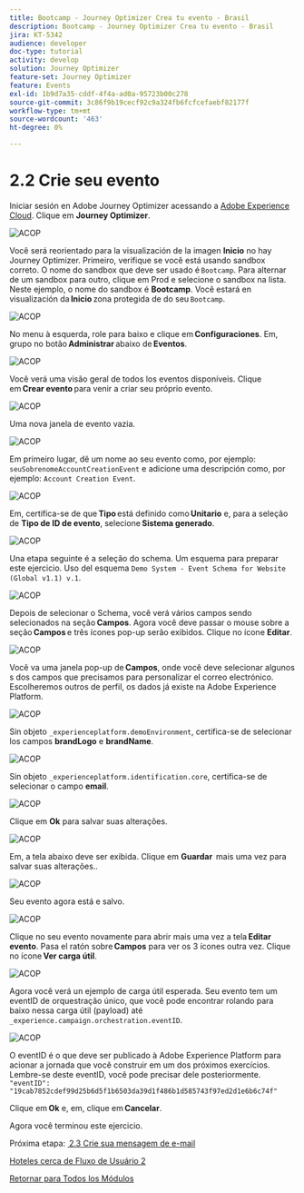 ```yaml
---
title: Bootcamp - Journey Optimizer Crea tu evento - Brasil
description: Bootcamp - Journey Optimizer Crea tu evento - Brasil
jira: KT-5342
audience: developer
doc-type: tutorial
activity: develop
solution: Journey Optimizer
feature-set: Journey Optimizer
feature: Events
exl-id: 1b9d7a35-cddf-4f4a-ad0a-95723b00c278
source-git-commit: 3c86f9b19cecf92c9a324fb6fcfcefaebf82177f
workflow-type: tm+mt
source-wordcount: '463'
ht-degree: 0%

---
```


# 2.2 Crie seu evento

Iniciar sesión en Adobe Journey Optimizer acessando a [Adobe Experience Cloud](https://experience.adobe.com). Clique em **Journey Optimizer**.

![ACOP](./images/acophome.png)

Você será reorientado para la visualización de la imagen **Inicio** no hay Journey Optimizer. Primeiro, verifique se você está usando sandbox correto. O nome do sandbox que deve ser usado é `Bootcamp`. Para alternar de um sandbox para outro, clique em Prod e selecione o sandbox na lista. Neste ejemplo, o nome do sandbox é **Bootcamp**. Você estará en visualización da **Inicio** zona protegida de do seu `Bootcamp`.

![ACOP](./images/acoptriglp.png)

No menu à esquerda, role para baixo e clique em **Configuraciones**. Em, grupo no botão **Administrar** abaixo de **Eventos**.

![ACOP](./images/acopmenu.png)

Você verá uma visão geral de todos los eventos disponíveis. Clique em **Crear evento** para venir a criar seu próprio evento.

![ACOP](./images/emptyevent.png)

Uma nova janela de evento vazia.

![ACOP](./images/emptyevent1.png)

Em primeiro lugar, dê um nome ao seu evento como, por ejemplo: `seuSobrenomeAccountCreationEvent` e adicione uma descripción como, por ejemplo: `Account Creation Event`.

![ACOP](./images/eventdescription.png)

Em, certifica-se de que **Tipo** está definido como **Unitario** e, para a seleção de **Tipo de ID de evento**, selecione **Sistema generado**.

![ACOP](./images/eventidtype.png)

Una etapa seguinte é a seleção do schema. Um esquema para preparar este ejercicio. Uso del esquema `Demo System - Event Schema for Website (Global v1.1) v.1`.

![ACOP](./images/eventschema.png)

Depois de selecionar o Schema, você verá vários campos sendo selecionados na seção **Campos**. Agora você deve passar o mouse sobre a seção **Campos** e três ícones pop-up serão exibidos. Clique no ícone **Editar**.

![ACOP](./images/eventpayload.png)

Você va uma janela pop-up de **Campos**, onde você deve selecionar algunos s dos campos que precisamos para personalizar el correo electrónico. Escolheremos outros de perfil, os dados já existe na Adobe Experience Platform.

![ACOP](./images/eventfields.png)

Sin objeto `_experienceplatform.demoEnvironment`, certifica-se de selecionar los campos **brandLogo** e **brandName**.

![ACOP](./images/eventpayloadbr.png)

Sin objeto `_experienceplatform.identification.core`, certifica-se de selecionar o campo **email**.

![ACOP](./images/eventpayloadbrid.png)

Clique em **Ok** para salvar suas alterações.

![ACOP](./images/saveok.png)

Em, a tela abaixo deve ser exibida. Clique em **Guardar**  mais uma vez para salvar suas alterações..

![ACOP](./images/eventsave.png)

Seu evento agora está e salvo.

![ACOP](./images/eventdone.png)

Clique no seu evento novamente para abrir mais uma vez a tela **Editar evento**. Pasa el ratón sobre **Campos** para ver os 3 ícones outra vez. Clique no ícone **Ver carga útil**.

![ACOP](./images/viewevent.png)

Agora você verá un ejemplo de carga útil esperada.
Seu evento tem um eventID de orquestração único, que você pode encontrar rolando para baixo nessa carga útil (payload) até `_experience.campaign.orchestration.eventID`.

![ACOP](./images/payloadeventID.png)

O eventID é o que deve ser publicado à Adobe Experience Platform para acionar a jornada que você construir em um dos próximos exercícios. Lembre-se deste eventID, você pode precisar dele posteriormente.
`"eventID": "19cab7852cdef99d25b6d5f1b6503da39d1f486b1d585743f97ed2d1e6b6c74f"`

Clique em **Ok** e, em, clique em **Cancelar**.

Agora você terminou este ejercicio.

Próxima etapa: [ 2.3 Crie sua mensagem de e-mail](./ex3.md)

[Hoteles cerca de Fluxo de Usuário 2](./uc2.md)

[Retornar para Todos los Módulos](../../overview.md)
